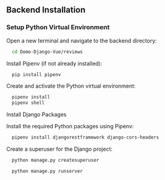 ## Backend Installation

### Setup Python Virtual Environment

Open a new terminal and navigate to the backend directory:

```bash
  cd Domo-Django-Vue/reviews
```

Install Pipenv (if not already installed):

```bash
  pip install pipenv

```

Create and activate the Python virtual environment:

```bash
  pipenv install
  pipenv shell
```

Install Django Packages

Install the required Python packages using Pipenv:

```bash
  pipenv install djangorestframework django-cors-headers
```

Create a superuser for the Django project:

```bash
  python manage.py createsuperuser
```

```bash
  python manage.py runserver
```
